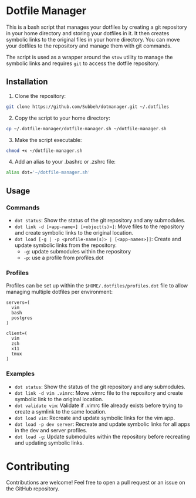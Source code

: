# Dotfile Manager

This is a bash script that manages your dotfiles by creating a git repository in your home directory and storing your dotfiles in it. It then creates symbolic links to the original files in your home directory. You can move your dotfiles to the repository and manage them with git commands.

The script is used as a wrapper around the `stow` utility to manage the symbolic links and requires `git` to access the dotfile repository.



## Installation

1. Clone the repository:

```bash
git clone https://github.com/Subbeh/dotmanager.git ~/.dotfiles
```

2. Copy the script to your home directory:

```bash
cp ~/.dotfile-manager/dotfile-manager.sh ~/dotfile-manager.sh
```

3. Make the script executable:

```bash
chmod +x ~/dotfile-manager.sh
```

4. Add an alias to your .bashrc or .zshrc file:

```bash
alias dot='~/dotfile-manager.sh'
```

## Usage
### Commands

- `dot status`: Show the status of the git repository and any submodules.
- `dot link -d [<app-name>] [<object(s)>]`: Move files to the repository and create symbolic links to the original location.
- `dot load [-g | -p <profile-name(s)> | [<app-names>]]`: Create and update symbolic links from the repository.
  - `-g`: update submodules within the repository
  - `-p`: use a profile from profiles.dot
  
### Profiles

Profiles can be set up within the `$HOME/.dotfiles/profiles.dot` file to allow managing multiple dotfiles per environment:

```
servers=(
  vim
  bash
  postgres
)

client=(
  vim
  zsh
  x11
  tmux
)
```

### Examples

- `dot status`: Show the status of the git repository and any submodules.
- `dot link -d vim .vimrc`: Move .vimrc file to the repository and create symbolic link to the original location.
- `dot validate vim`: Validate if .vimrc file already exists before trying to create a symlink to the same location.
- `dot load vim`: Recreate and update symbolic links for the vim app.
- `dot load -p dev server`: Recreate and update symbolic links for all apps in the dev and server profiles.
- `dot load -g`: Update submodules within the repository before recreating and updating symbolic links.

# Contributing

Contributions are welcome! Feel free to open a pull request or an issue on the GitHub repository.
